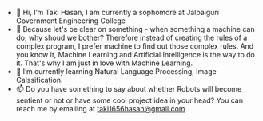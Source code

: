 - 👋 Hi, I’m Taki Hasan, I am currently a sophomore at Jalpaiguri Government Engineering College
- 👀 Because let's be clear on something - when something a machine can do, why shoud we bother? Therefore instead of creating the rules of a complex program, I prefer machine to find out those complex rules. And you know it,  Machine Learning and Artificial Intelligence is the way to do it. That's why I am just in love with Machine Learning.
- 🌱 I’m currently learning Natural Language Processing, Image Calssification.
- 📫 Do you have something to say about whether Robots will become sentient or not or have some cool project idea in your head? You can reach me by emailing at taki1656hasan@gmail.com

<!---
Sherlock-221BBS/Sherlock-221BBS is a ✨ special ✨ repository because its `README.md` (this file) appears on your GitHub profile.
You can click the Preview link to take a look at your changes.
--->
